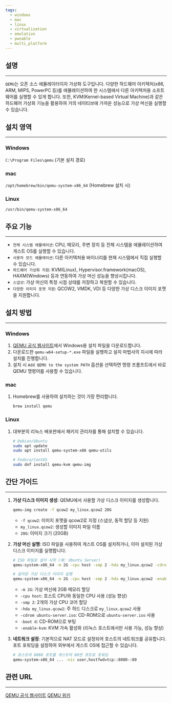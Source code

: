 ```yaml
---
tags:
  - windows
  - mac
  - linux
  - virtualization
  - emulation
  - pwnable
  - multi_platform
---
```

## 설명
---
`QEMU`는 오픈 소스 에뮬레이터이자 가상화 도구입니다. 다양한 하드웨어 아키텍처(x86, ARM, MIPS, PowerPC 등)를 에뮬레이션하여 한 시스템에서 다른 아키텍처용 소프트웨어를 실행할 수 있게 합니다. 또한, KVM(Kernel-based Virtual Machine)과 같은 하드웨어 가상화 기능을 활용하여 거의 네이티브에 가까운 성능으로 가상 머신을 실행할 수 있습니다.

## 설치 영역
---
### Windows
`C:\Program Files\qemu` (기본 설치 경로)

### mac
`/opt/homebrew/bin/qemu-system-x86_64` (Homebrew 설치 시)

### Linux
`/usr/bin/qemu-system-x86_64`

## 주요 기능
---
- `전체 시스템 에뮬레이션`: CPU, 메모리, 주변 장치 등 전체 시스템을 에뮬레이션하여 게스트 OS를 실행할 수 있습니다.
- `사용자 모드 에뮬레이션`: 다른 아키텍처용 바이너리를 현재 시스템에서 직접 실행할 수 있습니다.
- `하드웨어 가상화 지원`: KVM(Linux), Hypervisor.framework(macOS), HAXM(Windows) 등과 연동하여 가상 머신 성능을 향상시킵니다.
- `스냅샷`: 가상 머신의 특정 시점 상태를 저장하고 복원할 수 있습니다.
- `다양한 이미지 포맷 지원`: QCOW2, VMDK, VDI 등 다양한 가상 디스크 이미지 포맷을 지원합니다.

## 설치 방법
---
### Windows
1.  [QEMU 공식 웹사이트](https://www.qemu.org/download/#windows)에서 Windows용 설치 파일을 다운로드합니다.
2.  다운로드한 `qemu-w64-setup-*.exe` 파일을 실행하고 설치 마법사의 지시에 따라 설치를 진행합니다.
3.  설치 시 `Add QEMU to the system PATH` 옵션을 선택하면 명령 프롬프트에서 바로 QEMU 명령어를 사용할 수 있습니다.

### mac
1.  Homebrew를 사용하여 설치하는 것이 가장 편리합니다.
    ```sh
    brew install qemu
    ```

### Linux
1.  대부분의 리눅스 배포판에서 패키지 관리자를 통해 설치할 수 있습니다.
    ```sh
    # Debian/Ubuntu
    sudo apt update
    sudo apt install qemu-system-x86 qemu-utils

    # Fedora/CentOS
    sudo dnf install qemu-kvm qemu-img
    ```

## 간단 가이드
---
1.  **가상 디스크 이미지 생성**: QEMU에서 사용할 가상 디스크 이미지를 생성합니다.
    ```sh
    qemu-img create -f qcow2 my_linux.qcow2 20G
    ```
    *   `-f qcow2`: 이미지 포맷을 qcow2로 지정 (스냅샷, 동적 할당 등 지원)
    *   `my_linux.qcow2`: 생성할 이미지 파일 이름
    *   `20G`: 이미지 크기 (20GB)

2.  **가상 머신 실행**: ISO 파일을 사용하여 게스트 OS를 설치하거나, 이미 설치된 가상 디스크 이미지를 실행합니다.
    ```sh
    # ISO 파일로 설치 시작 (예: Ubuntu Server)
    qemu-system-x86_64 -m 2G -cpu host -smp 2 -hda my_linux.qcow2 -cdrom ubuntu-server.iso -boot d -enable-kvm

    # 설치된 가상 디스크 이미지 실행
    qemu-system-x86_64 -m 2G -cpu host -smp 2 -hda my_linux.qcow2 -enable-kvm
    ```
    *   `-m 2G`: 가상 머신에 2GB 메모리 할당
    *   `-cpu host`: 호스트 CPU와 동일한 CPU 사용 (성능 향상)
    *   `-smp 2`: 2개의 가상 CPU 코어 할당
    *   `-hda my_linux.qcow2`: 주 하드 디스크로 `my_linux.qcow2` 사용
    *   `-cdrom ubuntu-server.iso`: CD-ROM으로 `ubuntu-server.iso` 사용
    *   `-boot d`: CD-ROM으로 부팅
    *   `-enable-kvm`: KVM 가속 활성화 (리눅스 호스트에서만 사용 가능, 성능 향상)

3.  **네트워크 설정**: 기본적으로 NAT 모드로 설정되어 호스트의 네트워크를 공유합니다. 포트 포워딩을 설정하여 외부에서 게스트 OS에 접근할 수 있습니다.
    ```sh
    # 호스트의 8080 포트를 게스트의 80번 포트로 포워딩
    qemu-system-x86_64 ... -nic user,hostfwd=tcp::8080-:80
    ```

## 관련 URL
---
[QEMU 공식 웹사이트](https://www.qemu.org/)
[QEMU 위키](https://wiki.qemu.org/)
